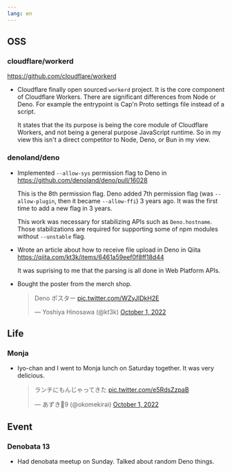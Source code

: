 ```yaml
---
lang: en
---
```


## OSS

### cloudflare/workerd

https://github.com/cloudflare/workerd

- Cloudflare finally open sourced `workerd` project. It is the core component of Cloudflare Workers. There are significant differences from Node or Deno. For example the entrypoint is Cap'n Proto settings file instead of a script.

  It states that the its purpose is being the core module of Cloudflare Workers, and not being a general purpose JavaScript runtime. So in my view this isn't a direct competitor to Node, Deno, or Bun in my view.

### denoland/deno

- Implemented `--allow-sys` permission flag to Deno in https://github.com/denoland/deno/pull/16028

  This is the 8th permission flag. Deno added 7th permission flag (was `--allow-plugin`, then it became `--allow-ffi`) 3 years ago. It was the first time to add a new flag in 3 years.

  This work was necessary for stabilizing APIs such as `Deno.hostname`. Those stabilizations are required for supporting some of npm modules without `--unstable` flag.

- Wrote an article about how to receive file upload in Deno in Qiita https://qiita.com/kt3k/items/6461a59eef0f8ff18d44

  It was suprising to me that the parsing is all done in Web Platform APIs.

- Bought the poster from the merch shop.

  <blockquote class="twitter-tweet"><p lang="ja" dir="ltr">Deno ポスター <a href="https://t.co/WZyJIDkH2E">pic.twitter.com/WZyJIDkH2E</a></p>&mdash; Yoshiya Hinosawa (@kt3k) <a href="https://twitter.com/kt3k/status/1576192446706638848?ref_src=twsrc%5Etfw">October 1, 2022</a></blockquote> <script async src="https://platform.twitter.com/widgets.js" charset="utf-8"></script>

## Life

### Monja

- Iyo-chan and I went to Monja lunch on Saturday together. It was very delicious.

  <blockquote class="twitter-tweet"><p lang="ja" dir="ltr">ランチにもんじゃってきた <a href="https://t.co/e5RdsZzpaB">pic.twitter.com/e5RdsZzpaB</a></p>&mdash; あずき🦕9 (@okomekirai) <a href="https://twitter.com/okomekirai/status/1576167976310493184?ref_src=twsrc%5Etfw">October 1, 2022</a></blockquote> <script async src="https://platform.twitter.com/widgets.js" charset="utf-8"></script>

## Event

### Denobata 13

- Had denobata meetup on Sunday. Talked about random Deno things.
